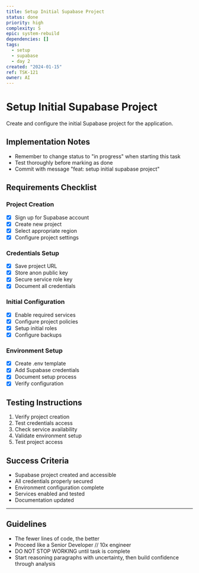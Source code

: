```yaml
---
title: Setup Initial Supabase Project
status: done
priority: high
complexity: S
epic: system-rebuild
dependencies: []
tags:
  - setup
  - supabase
  - day 2
created: "2024-01-15"
ref: TSK-121
owner: AI
---
```


# Setup Initial Supabase Project

Create and configure the initial Supabase project for the application.

## Implementation Notes

- Remember to change status to "in progress" when starting this task
- Test thoroughly before marking as done
- Commit with message "feat: setup initial supabase project"

## Requirements Checklist

### Project Creation

- [x] Sign up for Supabase account
- [x] Create new project
- [x] Select appropriate region
- [x] Configure project settings

### Credentials Setup

- [x] Save project URL
- [x] Store anon public key
- [x] Secure service role key
- [x] Document all credentials

### Initial Configuration

- [x] Enable required services
- [x] Configure project policies
- [x] Setup initial roles
- [x] Configure backups

### Environment Setup

- [x] Create .env template
- [x] Add Supabase credentials
- [x] Document setup process
- [x] Verify configuration

## Testing Instructions

1. Verify project creation
2. Test credentials access
3. Check service availability
4. Validate environment setup
5. Test project access

## Success Criteria

- Supabase project created and accessible
- All credentials properly secured
- Environment configuration complete
- Services enabled and tested
- Documentation updated

---

## Guidelines

- The fewer lines of code, the better
- Proceed like a Senior Developer // 10x engineer
- DO NOT STOP WORKING until task is complete
- Start reasoning paragraphs with uncertainty, then build confidence through analysis
